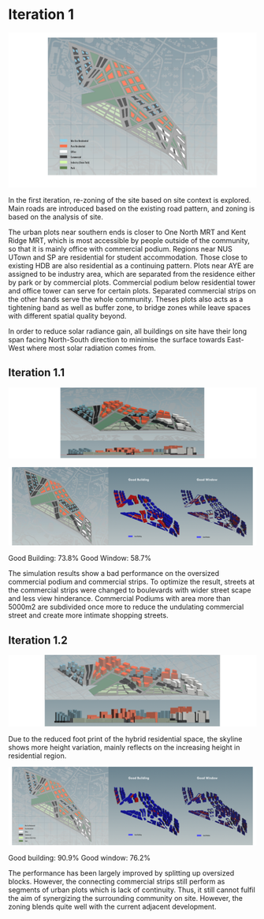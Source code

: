 
# Iteration 1

![Iteration 1.2](./imgs/1b-plan.PNG)

In the first iteration, re-zoning of the site based on site context is explored. Main roads are introduced based on the existing road pattern, and zoning is based on the analysis of site. 

The urban plots near southern ends is closer to One North MRT and Kent Ridge MRT, which is most accessible by people outside of the community, so that it is mainly office with commercial podium. Regions near NUS UTown and SP are residential for student accommodation. Those close to existing HDB are also residential as a continuing pattern. Plots near AYE are assigned to be industry area, which are separated from the residence either by park or by commercial plots. Commercial podium below residential tower and office tower can serve for certain plots. Separated commercial strips on the other hands serve the whole community. Theses plots also acts as a tightening band as well as buffer zone, to bridge zones while leave spaces with different spatial quality beyond. 

In order to reduce solar radiance gain, all buildings on site have their long span facing North-South direction to minimise the surface towards East-West where most solar radiation comes from. 


## Iteration 1.1

![Iteration 1.1](./imgs/1a-2.png)

![Iteration 1.1](./imgs/1a-1.png)

Good Building: 73.8%
Good Window: 58.7%

The simulation results show a bad performance on the oversized commercial podium and commercial strips. To optimize the result, streets at the commercial strips were changed to boulevards with wider street scape and less view hinderance. Commercial Podiums with area more than 5000m2 are subdivided once more to reduce the undulating commercial street and create more intimate shopping streets.


## Iteration 1.2

![Iteration 1.2](./imgs/1b-2.png)

Due to the reduced foot print of the hybrid residential space, the skyline shows more height variation, mainly reflects on the increasing height in residential region. 

![Iteration 1.2](./imgs/1b-1.png)

Good building: 90.9%
Good window: 76.2%

The performance has been largely improved by splitting up oversized blocks. However, the connecting commercial strips still perform as segments of urban plots which is lack of continuity. Thus, it still cannot fulfil the aim of synergizing the surrounding community on site. However, the zoning blends quite well with the current adjacent development.


